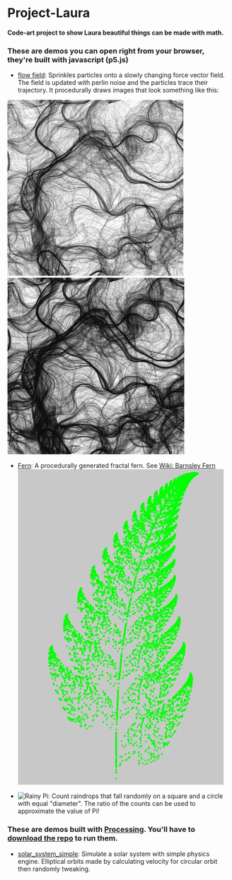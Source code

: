 # Project-Laura
**Code-art project to show Laura beautiful things can be made with math.**

### These are demos you can open right from your browser, they're built with javascript (p5.js)
- [flow field](flow_field): Sprinkles particles onto a slowly changing force vector field. The field is updated with perlin noise and the particles trace their trajectory. It procedurally draws images that look something like this:

![A flow field after about half a minute](/flow_field/screenshot.jpg)
![A flow field after a few minutes](/flow_field/screenshot2.jpg)

- [Fern](fern): A procedurally generated fractal fern. See [Wiki: Barnsley Fern](https://en.wikipedia.org/wiki/Barnsley_fern)
![The Barnsley Fern after a few minutes](/fern/Screenshot_1.jpg)

- ![Rainy Pi](rainy_pi): Count raindrops that fall randomly on a square and a circle with equal "diameter". The ratio of the counts can be used to approximate the value of Pi!

### These are demos built with [Processing](https://processing.org/). You'll have to [download the repo](https://github.com/michaelruppe/Project-Laura/archive/master.zip) to run them.
- [solar_system_simple](solar_system_simple/): Simulate a solar system with simple physics engine. Elliptical orbits made by calculating velocity for circular orbit then randomly tweaking.

